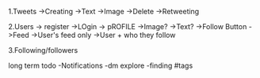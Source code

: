 1.Tweets
   ->Creating
      ->Text
      ->Image
   ->Delete
   ->Retweeting


2.Users
  -> register
  ->LOgin
  -> pROFILE
     ->Image?
     ->Text?
     ->Follow Button 
  ->Feed
     ->User's feed only
     ->User + who they follow

   
3.Following/followers
  

long term todo
-Notifications
-dm
explore -finding #tags

